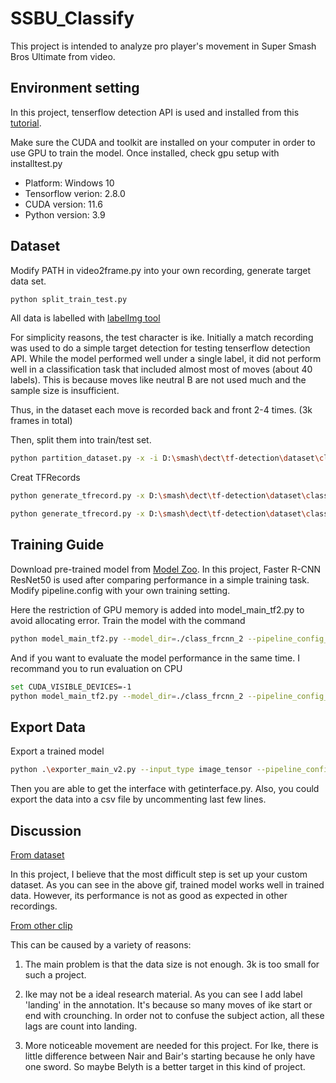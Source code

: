 # SSBU_Classify

This project is intended to analyze pro player's movement in Super Smash Bros Ultimate from video. 

## Environment setting
In this project, tenserflow detection API is used and installed from this [tutorial](https://tensorflow-object-detection-api-tutorial.readthedocs.io).

Make sure the CUDA and toolkit are installed on your computer in order to use GPU to train the model. Once installed, check gpu setup with installtest.py
+ Platform: Windows 10 
+ Tensorflow verion: 2.8.0
+ CUDA version: 11.6
+ Python version: 3.9

## Dataset
Modify PATH in video2frame.py into your own recording, generate target data set.
```bash
python split_train_test.py
```
All data is labelled with [labelImg tool](https://github.com/tzutalin/labelImg) 

For simplicity reasons, the test character is ike. Initially a match recording was used to do a simple target detection for testing tenserflow detection API. While the model performed well under a single label, it did not perform well in a classification task that included almost most of moves (about 40 labels). This is because moves like neutral B are not used much and the sample size is insufficient.

Thus, in the dataset each move is recorded back and front 2-4 times. (3k frames in total)

Then, split them into train/test set.
```bash
python partition_dataset.py -x -i D:\smash\dect\tf-detection\dataset\classify_2\ -r 0.1
```

Creat TFRecords
```bash
python generate_tfrecord.py -x D:\smash\dect\tf-detection\dataset\classify_2\train -l D:\smash\dect\tf-detection\dataset\classify_2/label_map.pbtxt -o D:\smash\dect\tf-detection\dataset\classify_2/train.record

python generate_tfrecord.py -x D:\smash\dect\tf-detection\dataset\classify_2\train -l D:\smash\dect\tf-detection\dataset\classify_2/label_map.pbtxt -o D:\smash\dect\tf-detection\dataset\classify_2/test.record
```
## Training Guide

Download pre-trained model from [Model Zoo](https://github.com/tensorflow/models/blob/master/research/object_detection/g3doc/tf2_detection_zoo.md). In this project, Faster R-CNN ResNet50 is used after comparing performance in a simple training task. Modify pipeline.config with your own training setting.

Here the restriction of GPU memory is added into model_main_tf2.py to avoid allocating error.  Train the model with the command

```bash
python model_main_tf2.py --model_dir=./class_frcnn_2 --pipeline_config_path=./class_frcnn_2/pipeline.config 
```

And if you want to evaluate the model performance in the same time. I recommand you to run evaluation on CPU 

```bash
set CUDA_VISIBLE_DEVICES=-1 
python model_main_tf2.py --model_dir=./class_frcnn_2 --pipeline_config_path=./class_frcnn_2/pipeline.config --checkpoint_dir=./class_frcnn_2
```

## Export Data
Export a trained model 
```bash
python .\exporter_main_v2.py --input_type image_tensor --pipeline_config_path .\class_frcnn_2\pipeline.config --trained_checkpoint_dir .\class_frcnn_2\ --output_directory .\exported-models\class_frcnn_2_20k
```

Then you are able to get the interface with getinterface.py. Also, you could export the data into a csv file by uncommenting last few lines.

## Discussion
[From dataset](doc/fromdataset.gif)

In this project, I believe that the most difficult step is set up your custom dataset. As you can see in the above gif, trained model works well in trained data. However, its performance is not as good as expected in other recordings. 

[From other clip](doc/otherclip.gif)

This can be caused by a variety of reasons:

1. The main problem is that the data size is not enough. 3k is too small for such a project.

2. Ike may not be a ideal research material. As you can see I add label 'landing' in the annotation. It's because so many moves of ike start or end with crounching. In order not to confuse the subject action, all these lags are count into landing.

3. More noticeable movement are needed for this project. For Ike, there is little difference between Nair and Bair's starting because he only have one sword. So maybe Belyth is a better target in this kind of project.


